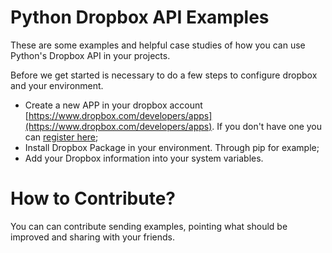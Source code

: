 Python Dropbox API Examples
====================

These are some examples and helpful case studies of how you can use Python's Dropbox API in your projects.

Before we get started is necessary to do a few steps to configure dropbox and your environment.

* Create a new APP in your dropbox account [https://www.dropbox.com/developers/apps](https://www.dropbox.com/developers/apps). If you don't have one you can [register here](https://db.tt/8aGace0);
* Install Dropbox Package in your environment. Through pip for example;
* Add your Dropbox information into your system variables.

# How to Contribute?

You can can contribute sending examples, pointing what should be improved and sharing with your friends.